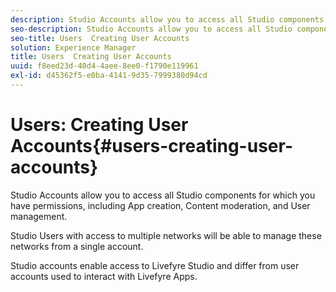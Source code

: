 ```yaml
---
description: Studio Accounts allow you to access all Studio components for which you have permissions, including App creation, Content moderation, and User management.
seo-description: Studio Accounts allow you to access all Studio components for which you have permissions, including App creation, Content moderation, and User management.
seo-title: Users  Creating User Accounts
solution: Experience Manager
title: Users  Creating User Accounts
uuid: f8eed23d-40d4-4aee-8ee0-f1790e119961
exl-id: d45362f5-e0ba-4141-9d35-7999380d94cd
---
```

# Users: Creating User Accounts{#users-creating-user-accounts}

Studio Accounts allow you to access all Studio components for which you have permissions, including App creation, Content moderation, and User management.

Studio Users with access to multiple networks will be able to manage these networks from a single account.

Studio accounts enable access to Livefyre Studio and differ from user accounts used to interact with Livefyre Apps.
